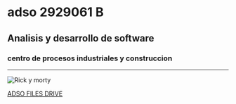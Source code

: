 # adso 2929061 B

## Analisis y desarrollo de software 

### centro de procesos industriales y construccion 

---

![Rick y morty](https://tinyurl.com/ycxvwhck)

[ADSO FILES DRIVE](https://tinyurl.com/ycxvwhck)

